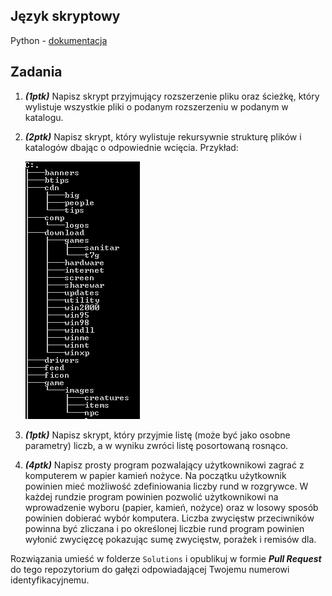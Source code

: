 ## Język skryptowy
Python - [dokumentacja](https://docs.python.org/3/tutorial/index.html)

## Zadania
1. ***(1ptk)*** Napisz skrypt przyjmujący rozszerzenie pliku oraz ścieżkę, który wylistuje wszystkie pliki o podanym rozszerzeniu w podanym w katalogu.
2. ***(2ptk)*** Napisz skrypt, który wylistuje rekursywnie strukturę plików i katalogów dbając o odpowiednie wcięcia. Przykład:
   
   ![Directory tree](./docs/tree.png)

3. ***(1ptk)*** Napisz skrypt, który przyjmie listę (może być jako osobne parametry) liczb, a w wyniku zwróci listę posortowaną rosnąco.
4. ***(4ptk)*** Napisz prosty program pozwalający użytkownikowi zagrać z komputerem w papier kamień nożyce. Na początku użytkownik powinien mieć możliwość zdefiniowania liczby rund w rozgrywce. W każdej rundzie program powinien pozwolić użytkownikowi na wprowadzenie wyboru (papier, kamień, nożyce) oraz w losowy sposób powinien dobierać wybór komputera. Liczba zwycięstw przeciwników powinna być zliczana i po określonej liczbie rund program powinien wyłonić zwycięzcę pokazując sumę zwycięstw, porażek i remisów dla.


Rozwiązania umieść w folderze `Solutions` i opublikuj w formie ***Pull Request*** do tego repozytorium do gałęzi odpowiadającej Twojemu numerowi identyfikacyjnemu.